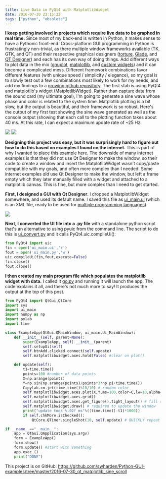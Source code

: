 ```yaml
---
title: Live Data in PyQt4 with MatplotlibWidget
date: 2016-07-30 23:15:23
tags: ["python", "obsolete"]
---
```




__I keep getting involved in projects which require live data to be graphed in real time.__ Since most of my back-end is written in Python, it makes sense to have a Pythonic front-end. Cross-platform GUI programming in Python is frustratingly non-trivial, as there multiple window frameworks available (TK, GTK, and QT) and their respective graphical designers ([torture](https://wiki.python.org/moin/Intro%20to%20programming%20with%20Python%20and%20Tkinter), [Glade](https://glade.gnome.org/), and [QT Designer](http://doc.qt.io/qt-4.8/designer-manual.html)) and each has its own way of doing things. Add different ways to plot data in the mix ([gnuplot](http://www.gnuplot.info/), [matplotlib](http://matplotlib.org/), and [custom widgets](http://qcustomplot.com/)) and it can become a complicated mess. Different framework combinations favor different features (with unique speed / simplicity / elegance), so my goal is to slowly test out a few combinations most likely to work for my needs, and add my findings to a [growing github repository](https://github.com/swharden/Python-GUI-examples). The first stab is using PyQt4 and matplotlib's widget (MatplotlibWidget). Rather than capture data from the sound card (my ultimate goal), I'm going to generate a sine wave whose phase and color is related to the system time. Matplotlib plotting is a bit slow, but the output is beautiful, and their framework is so robust. Here's the output of my first test showing the sine wave generated as well as the console output (showing that each call to the plotting function takes about 40 ms. At this rate, I can expect a maximum update rate of ~25 Hz.

<div class="text-center img-border">

![](https://swharden.com/static/2016/07/30/demo.gif)
![](https://swharden.com/static/2016/07/30/qt4.png)

</div>

__Designing this project was easy, but it was surprisingly hard to figure out how to do this based on examples I found on the internet.__ This is part of why I wanted to place this example here. The downside of many internet examples is that they did not use Qt Designer to make the window, so their code to create a window and insert the MatplotlibWidget wasn't copy/paste compatible with my goals, and often more complex than I needed. Some internet examples _did_ use Qt Designer to make the window, but left a frame empty which they later manually filled with a widget and attached to a matplotlib canvas. This is fine, but more complex than I need to get started.

__First, I designed a GUI with Qt Designer__. I dropped a MatplotlibWidget somewhere, and used its default name. I saved this file as [ui\_main.ui](https://github.com/swharden/Python-GUI-examples/blob/master/2016-07-30_qt_matplotlib_sine_scroll/ui_main.ui) (which is an XML file, ready to be used for [multiple programming languages](http://doc.qt.io/qt-4.8/designer-using-a-ui-file.html)).

<div class="text-center img-border">

![](https://swharden.com/static/2016/07/30/pyqt4-designer.png)

</div>

__Next, I converted the UI file into a .py file__ with a standalone python script that's an alternative to using pyuic from the command line. The script to do this is [ui\_convert.py](https://github.com/swharden/Python-GUI-examples/blob/master/2016-07-30_qt_matplotlib_sine_scroll/ui_convert.py) and it calls PyQt4.uic.compileUi():

```python
from PyQt4 import uic
fin = open('ui_main.ui','r')
fout = open('ui_main.py','w')
uic.compileUi(fin,fout,execute=False)
fin.close()
fout.close()
```

__I then created my main program file which populates the matplotlib widget with data.__ I called it [go.py](https://github.com/swharden/Python-GUI-examples/blob/master/2016-07-30_qt_matplotlib_sine_scroll/go.py) and running it will launch the app. The code explains it all, and there's not much more to say! It produces the output at the top of this post.

```python
from PyQt4 import QtGui,QtCore
import sys
import ui_main
import numpy as np
import pylab
import time

class ExampleApp(QtGui.QMainWindow, ui_main.Ui_MainWindow):
    def __init__(self, parent=None):
        super(ExampleApp, self).__init__(parent)
        self.setupUi(self)
        self.btnAdd.clicked.connect(self.update)
        self.matplotlibwidget.axes.hold(False) #clear on plot()

    def update(self):
        t1=time.time()
        points=100 #number of data points
        X=np.arange(points)
        Y=np.sin(np.arange(points)/points*3*np.pi+time.time())
        C=pylab.cm.jet(time.time()%10/10) # random color
        self.matplotlibwidget.axes.plot(X,Y,ms=100,color=C,lw=10,alpha=.8)
        self.matplotlibwidget.axes.grid()
        self.matplotlibwidget.axes.get_figure().tight_layout() # fill space
        self.matplotlibwidget.draw() # required to update the window
        print("update took %.02f ms"%((time.time()-t1)*1000))
        if self.chkMore.isChecked():
            QtCore.QTimer.singleShot(10, self.update) # QUICKLY repeat

if __name__=="__main__":
    app = QtGui.QApplication(sys.argv)
    form = ExampleApp()
    form.show()
    form.update() #start with something
    app.exec_()
    print("DONE")
```

This project is on GitHub: https://github.com/swharden/Python-GUI-examples/tree/master/2016-07-30_qt_matplotlib_sine_scroll